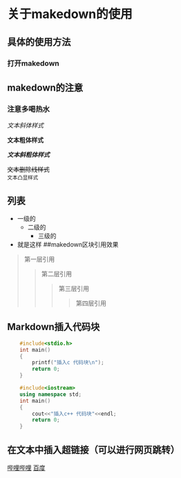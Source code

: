 # 关于makedown的使用

## 具体的使用方法

### 打开makedown

## makedown的注意

### 注意多喝热水

*文本斜体样式*

**文本粗体样式**

***文本斜粗体样式***

~~文本删除线样式~~</br>
`文本凸显样式`</br>
## 列表
* 一级的
	* 二级的
		* 三级的
* 就是这样
##makedown区块引用效果
>第一层引用
>>第二层引用
>>>第三层引用
>>>>第四层引用
## Markdown插入代码块
```c
	#include<stdio.h>
	int main()
	{
		printf("插入c 代码块\n");
		return 0;
	}
```
```cpp
	#include<iostream>
	using namespace std;
	int main()
	{
		cout<<"插入c++ 代码块"<<endl;
		return 0;
	}
```
## 在文本中插入超链接（可以进行网页跳转）
[哔哩哔哩](https://www.bilibili.com/)
[百度](http://www.baidu.com)
